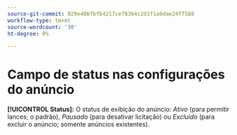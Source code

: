 ```yaml
---
source-git-commit: 029e406fbfb4217ce78364c2d1f1a6dae24ff588
workflow-type: tm+mt
source-wordcount: '30'
ht-degree: 0%

---
```

# Campo de status nas configurações do anúncio

**[!UICONTROL Status]:** O status de exibição do anúncio: *Ativo* (para permitir lances; o padrão), *Pausado* (para desativar licitação) ou *Excluído* (para excluir o anúncio; somente anúncios existentes).
